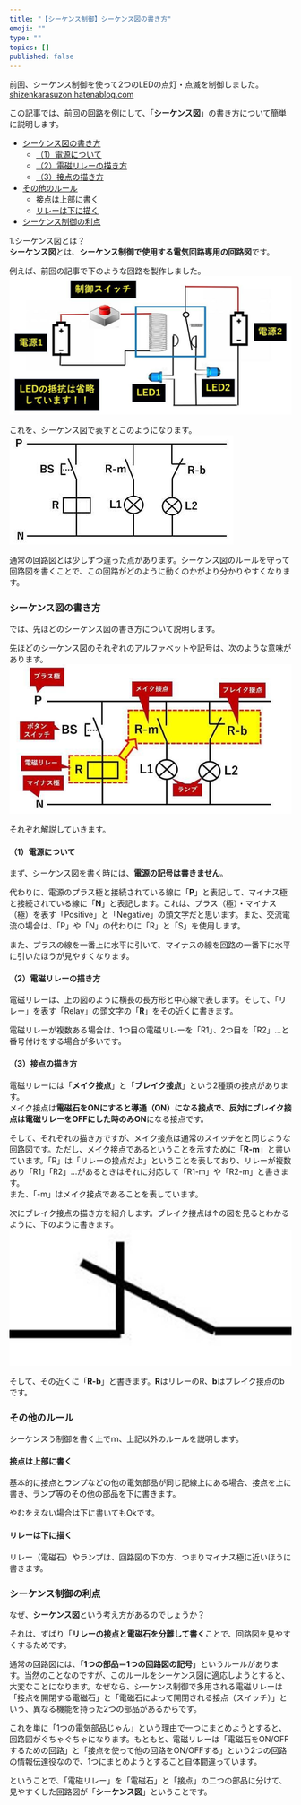 ```yaml
---
title: "【シーケンス制御】シーケンス図の書き方"
emoji: ""
type: ""
topics: []
published: false
---
```


前回、シーケンス制御を使って2つのLEDの点灯・点滅を制御しました。  
[shizenkarasuzon.hatenablog.com](https://shizenkarasuzon.hatenablog.com/entry/2018/12/09/135525)

  
この記事では、前回の回路を例にして、「**シーケンス図**」の書き方について簡単に説明します。

* [シーケンス図の書き方](#シーケンス図の書き方)  
   * [（1）電源について](#1電源について)  
   * [（2）電磁リレーの描き方](#2電磁リレーの描き方)  
   * [（3）接点の描き方](#3接点の描き方)
* [その他のルール](#その他のルール)  
   * [接点は上部に書く](#接点は上部に書く)  
   * [リレーは下に描く](#リレーは下に描く)
* [シーケンス制御の利点](#シーケンス制御の利点)

1.シーケンス図とは？  
**シーケンス図**とは、**シーケンス制御で使用する電気回路専用の回路図**です。

例えば、前回の記事で下のような回路を製作しました。  
![f:id:pythonjacascript:20181208174222j:plain:h300](/images/ppythonjacascript2018120820181208174222.jpg "f:id:pythonjacascript:20181208174222j:plain:h300")

これを、シーケンス図で表すとこのようになります。  
![f:id:pythonjacascript:20181215162619j:plain](/images/ppythonjacascript2018121520181215162619.jpg "f:id:pythonjacascript:20181215162619j:plain")

通常の回路図とは少しずつ違った点があります。シーケンス図のルールを守って回路図を書くことで、この回路がどのように動くのかがより分かりやすくなります。  
  
  
### シーケンス図の書き方

では、先ほどのシーケンス図の書き方について説明します。

先ほどのシーケンス図のそれぞれのアルファベットや記号は、次のような意味があります。  
![f:id:pythonjacascript:20181215162804j:plain](/images/ppythonjacascript2018121520181215162804.jpg "f:id:pythonjacascript:20181215162804j:plain")

  
それぞれ解説していきます。  
  
  
#### （1）電源について

まず、シーケンス図を書く時には、**電源の記号は書きません**。

  
代わりに、電源のプラス極と接続されている線に「**P**」と表記して、マイナス極と接続されている線に「**N**」と表記します。これは、プラス（極）・マイナス（極）を表す「Positive」と「Negative」の頭文字だと思います。また、交流電流の場合は、「P」や「N」の代わりに「R」と「S」を使用します。

  
また、プラスの線を一番上に水平に引いて、マイナスの線を回路の一番下に水平に引いたほうが見やすくなります。  
  
  
#### （2）電磁リレーの描き方

電磁リレーは、上の図のように横長の長方形と中心線で表します。そして、「リレー」を表す「Relay」の頭文字の「**R**」をその近くに書きます。

  
電磁リレーが複数ある場合は、1つ目の電磁リレーを「R1」、2つ目を「R2」...と番号付けをする場合が多いです。  
  
  
#### （3）接点の描き方

電磁リレーには「**メイク接点**」と「**ブレイク接点**」という2種類の接点があります。  
メイク接点は**電磁石をONにすると導通（ON）**になる接点で、反対にブレイク接点は**電磁リレーをOFFにした時のみON**になる接点です。

  
そして、それぞれの描き方ですが、メイク接点は通常のスイッチをと同じような回路図です。ただし、メイク接点であるということを示すために「**R-m**」と書いています。「R」は「リレーの接点だよ」ということを表しており、リレーが複数あり「R1」「R2」...があるときはそれに対応して「R1-m」や「R2-m」と書きます。  
また、「-m」はメイク接点であることを表しています。

  
次にブレイク接点の描き方を紹介します。ブレイク接点は↑の図を見るとわかるように、下のように書きます。  
![f:id:pythonjacascript:20181215165124j:plain:h100](/images/ppythonjacascript2018121520181215165124.jpg "f:id:pythonjacascript:20181215165124j:plain:h100")

そして、その近くに「**R-b**」と書きます。**R**はリレーのR、**b**はブレイク接点のbです。  
  
  
### その他のルール

シーケンスう制御を書く上でｍ、上記以外のルールを説明します。  
  
  
#### 接点は上部に書く

基本的に接点とランプなどの他の電気部品が同じ配線上にある場合、接点を上に書き、ランプ等のその他の部品を下に書きます。

やむをえない場合は下に書いてもOkです。  
  
  
#### リレーは下に描く

リレー（電磁石）やランプは、回路図の下の方、つまりマイナス極に近いほうに書きます。  
  
  
### シーケンス制御の利点

なぜ、**シーケンス図**という考え方があるのでしょうか？

それは、ずばり「**リレーの接点と電磁石を分離して書く**ことで、回路図を見やすくするためです。

  
通常の回路図には、「**1つの部品＝1つの回路図の記号**」というルールがあります。当然のことなのですが、このルールをシーケンス図に適応しようとすると、大変なことになります。なぜなら、シーケンス制御で多用される電磁リレーは「接点を開閉する電磁石」と「電磁石によって開閉される接点（スイッチ）」という、異なる機能を持った2つの部品があるからです。

  
これを単に「1つの電気部品じゃん」という理由で一つにまとめようとすると、回路図がぐちゃぐちゃになります。もともと、電磁リレーは「電磁石をON/OFFするための回路」と「接点を使って他の回路をON/OFFする」という2つの回路の情報伝達役なので、1つにまとめようとすること自体間違っています。

  
ということで、「電磁リレー」を「電磁石」と「接点」の二つの部品に分けて、見やすくした回路図が「**シーケンス図**」ということです。